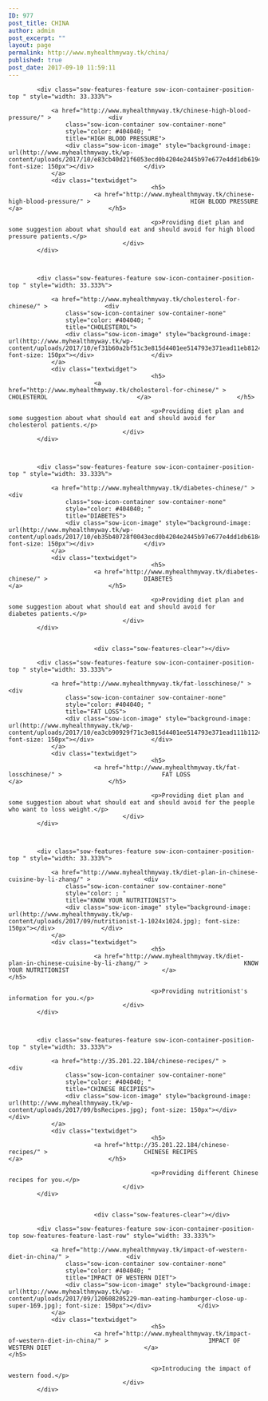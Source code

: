 ```yaml
---
ID: 977
post_title: CHINA
author: admin
post_excerpt: ""
layout: page
permalink: http://www.myhealthmyway.tk/china/
published: true
post_date: 2017-09-10 11:59:11
---
```

<div id="pl-977"  class="panel-layout" ><div id="pg-977-0"  class="panel-grid panel-no-style" ><div id="pgc-977-0-0"  class="panel-grid-cell"  data-weight="1" ><div id="panel-977-0-0-0" class="so-panel widget widget_sow-features panel-first-child panel-last-child" data-index="0" data-style="{&quot;background_image_attachment&quot;:false,&quot;background_display&quot;:&quot;tile&quot;}" ><div class="so-widget-sow-features so-widget-sow-features-default-623d8355e1be">
<div class="sow-features-list sow-features-responsive">

			
			
			<div class="sow-features-feature sow-icon-container-position-top " style="width: 33.333%">

				<a href="http://www.myhealthmyway.tk/chinese-high-blood-pressure/" >				<div
					class="sow-icon-container sow-container-none"
                    style="color: #404040; "
					title="HIGH BLOOD PRESSURE">
					<div class="sow-icon-image" style="background-image: url(http://www.myhealthmyway.tk/wp-content/uploads/2017/10/e83cb40d21f6053ecd0b4204e2445b97e677e4dd1db6194891_1920.jpg); font-size: 150px"></div>				</div>
				</a>
				<div class="textwidget">
											<h5>
							<a href="http://www.myhealthmyway.tk/chinese-high-blood-pressure/" >							HIGH BLOOD PRESSURE							</a>						</h5>
					
											<p>Providing diet plan and some suggestion about what should eat and should avoid for high blood pressure patients.</p>					
									</div>
			</div>

		
			
			<div class="sow-features-feature sow-icon-container-position-top " style="width: 33.333%">

				<a href="http://www.myhealthmyway.tk/cholesterol-for-chinese/" >				<div
					class="sow-icon-container sow-container-none"
                    style="color: #404040; "
					title="CHOLESTEROL">
					<div class="sow-icon-image" style="background-image: url(http://www.myhealthmyway.tk/wp-content/uploads/2017/10/ef31b60a2bf51c3e815d4401ee514793e371ead11eb81242_1920.jpg); font-size: 150px"></div>				</div>
				</a>
				<div class="textwidget">
											<h5>
							<a href="http://www.myhealthmyway.tk/cholesterol-for-chinese/" >							CHOLESTEROL							</a>						</h5>
					
											<p>Providing diet plan and some suggestion about what should eat and should avoid for cholesterol patients.</p>					
									</div>
			</div>

		
			
			<div class="sow-features-feature sow-icon-container-position-top " style="width: 33.333%">

				<a href="http://www.myhealthmyway.tk/diabetes-chinese/" >				<div
					class="sow-icon-container sow-container-none"
                    style="color: #404040; "
					title="DIABETES">
					<div class="sow-icon-image" style="background-image: url(http://www.myhealthmyway.tk/wp-content/uploads/2017/10/eb35b40728f0043ecd0b4204e2445b97e677e4dd1db618479d_1920.png); font-size: 150px"></div>				</div>
				</a>
				<div class="textwidget">
											<h5>
							<a href="http://www.myhealthmyway.tk/diabetes-chinese/" >							DIABETES							</a>						</h5>
					
											<p>Providing diet plan and some suggestion about what should eat and should avoid for diabetes patients.</p>					
									</div>
			</div>

		
							<div class="sow-features-clear"></div>
			
			<div class="sow-features-feature sow-icon-container-position-top " style="width: 33.333%">

				<a href="http://www.myhealthmyway.tk/fat-losschinese/" >				<div
					class="sow-icon-container sow-container-none"
                    style="color: #404040; "
					title="FAT LOSS">
					<div class="sow-icon-image" style="background-image: url(http://www.myhealthmyway.tk/wp-content/uploads/2017/10/ea3cb90929f71c3e815d4401ee514793e371ead111b11240_1920.jpg); font-size: 150px"></div>				</div>
				</a>
				<div class="textwidget">
											<h5>
							<a href="http://www.myhealthmyway.tk/fat-losschinese/" >							FAT LOSS							</a>						</h5>
					
											<p>Providing diet plan and some suggestion about what should eat and should avoid for the people who want to loss weight.</p>					
									</div>
			</div>

		
			
			<div class="sow-features-feature sow-icon-container-position-top " style="width: 33.333%">

				<a href="http://www.myhealthmyway.tk/diet-plan-in-chinese-cuisine-by-li-zhang/" >				<div
					class="sow-icon-container sow-container-none"
                    style="color: ; "
					title="KNOW YOUR NUTRITIONIST">
					<div class="sow-icon-image" style="background-image: url(http://www.myhealthmyway.tk/wp-content/uploads/2017/09/nutritionist-1-1024x1024.jpg); font-size: 150px"></div>				</div>
				</a>
				<div class="textwidget">
											<h5>
							<a href="http://www.myhealthmyway.tk/diet-plan-in-chinese-cuisine-by-li-zhang/" >							KNOW YOUR NUTRITIONIST							</a>						</h5>
					
											<p>Providing nutritionist's information for you.</p>					
									</div>
			</div>

		
			
			<div class="sow-features-feature sow-icon-container-position-top " style="width: 33.333%">

				<a href="http://35.201.22.184/chinese-recipes/" >				<div
					class="sow-icon-container sow-container-none"
                    style="color: #404040; "
					title="CHINESE RECIPIES">
					<div class="sow-icon-image" style="background-image: url(http://www.myhealthmyway.tk/wp-content/uploads/2017/09/bsRecipes.jpg); font-size: 150px"></div>				</div>
				</a>
				<div class="textwidget">
											<h5>
							<a href="http://35.201.22.184/chinese-recipes/" >							CHINESE RECIPES							</a>						</h5>
					
											<p>Providing different Chinese recipes for you.</p>					
									</div>
			</div>

		
							<div class="sow-features-clear"></div>
			
			<div class="sow-features-feature sow-icon-container-position-top sow-features-feature-last-row" style="width: 33.333%">

				<a href="http://www.myhealthmyway.tk/impact-of-western-diet-in-china/" >				<div
					class="sow-icon-container sow-container-none"
                    style="color: #404040; "
					title="IMPACT OF WESTERN DIET">
					<div class="sow-icon-image" style="background-image: url(http://www.myhealthmyway.tk/wp-content/uploads/2017/09/120608205229-man-eating-hamburger-close-up-super-169.jpg); font-size: 150px"></div>				</div>
				</a>
				<div class="textwidget">
											<h5>
							<a href="http://www.myhealthmyway.tk/impact-of-western-diet-in-china/" >							IMPACT OF WESTERN DIET							</a>						</h5>
					
											<p>Introducing the impact of western food.</p>					
									</div>
			</div>

			
</div>
</div></div></div></div></div>